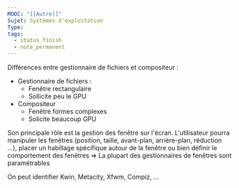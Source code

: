 ```yaml
---
MOOC: "[[Autre]]"
Sujet: Systèmes d'exploitation
Type: 
tags:
  - status_finish
  - note_permanent
---
```

Différences entre gestionnaire de fichiers et compositeur :
- Gestionnaire de fichiers :
	- Fenêtre rectangulaire
	- Sollicite peu le GPU
- Compositeur
	- Fenêtre formes complexes
	- Solicite beaucoup GPU

Son principale rôle est la gestion des fenêtre sur l'écran. L'utilisateur pourra manipuler les fenêtres (position, taille, avant-plan, arrière-plan, réduction ...), placer un habillage spécifique autour de la fenêtre ou bien définir le comportement des fenêtres
⇒ La plupart des gestionnaires de fenêtres sont paramétrables

On peut identifier Kwin, Metacity, Xfwm, Compiz, ...